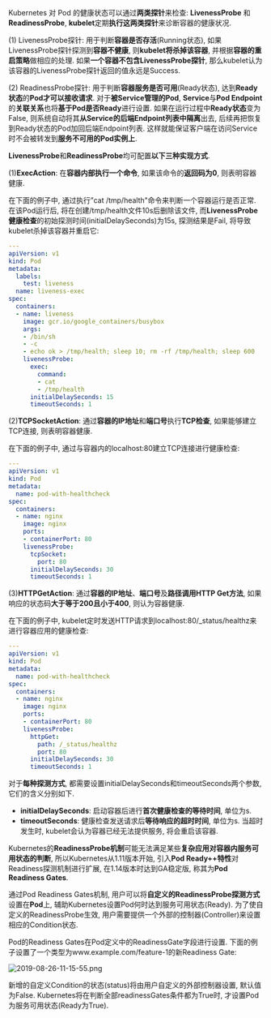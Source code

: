 
<!-- @import "[TOC]" {cmd="toc" depthFrom=1 depthTo=6 orderedList=false} -->

<!-- code_chunk_output -->



<!-- /code_chunk_output -->

Kubernetes 对 Pod 的健康状态可以通过**两类探针**来检查: **LivenessProbe** 和**ReadinessProbe**, **kubelet**定期**执行这两类探针**来诊断容器的健康状况. 

(1) LivenessProbe探针: 用于判断**容器是否存活**(Running状态), 如果LivenessProbe探针探测到**容器不健康**, 则**kubelet将杀掉该容器**, 并根据**容器的重启策略**做相应的处理. 如果**一个容器不包含LivenessProbe探针**, 那么kubelet认为该容器的LivenessProbe探针返回的值永远是Success. 

(2) ReadinessProbe探针: 用于判断**容器服务是否可用**(Ready状态), 达到**Ready状态**的**Pod才可以接收请求**. 对于**被Service管理的Pod**, **Service**与**Pod Endpoint**的**关联关系**也将**基于Pod是否Ready**进行设置. 如果在运行过程中**Ready状态**变为False, 则系统自动将其**从Service的后端Endpoint列表中隔离**出去, 后续再把恢复到Ready状态的Pod加回后端Endpoint列表. 这样就能保证客户端在访问Service时不会被转发到**服务不可用的Pod实例上**. 

**LivenessProbe**和**ReadinessProbe**均可配置**以下三种实现方式**. 

(1)**ExecAction**: 在**容器内部执行一个命令**, 如果该命令的**返回码为0**, 则表明容器健康. 


在下面的例子中, 通过执行”cat /tmp/health"命令来判断一个容器运行是否正常. 在该Pod运行后, 将在创建/tmp/health文件10s后删除该文件, 而**LivenessProbe健康检查**的初始探测时间(initialDelaySeconds)为15s, 探测结果是Fail, 将导致kubelet杀掉该容器并重启它: 

```yaml
---
apiVersion: v1
kind: Pod
metadata:
  labels:
    test: liveness
  name: liveness-exec
spec:
  containers:
  - name: liveness
    image: gcr.io/google_containers/busybox
    args:
    - /bin/sh
    - -c
    - echo ok > /tmp/health; sleep 10; rm -rf /tmp/health; sleep 600
    livenessProbe:
      exec:
        command:
        - cat
        - /tmp/health
      initialDelaySeconds: 15
      timeoutSeconds: 1
```

(2)**TCPSocketAction**: 通过**容器的IP地址**和**端口号**执行**TCP检查**, 如果能够建立TCP连接, 则表明容器健康. 

在下面的例子中, 通过与容器内的localhost:80建立TCP连接进行健康检查: 

```yaml
---
apiVersion: v1
kind: Pod
metadata:
  name: pod-with-healthcheck
spec:
  containers:
  - name: nginx
    image: nginx
    ports:
    - containerPort: 80
    livenessProbe:
      tcpSocket:
        port: 80
      initialDelaySeconds: 30
      timeoutSeconds: 1
```

(3)**HTTPGetAction**: 通过**容器的IP地址**、**端口号**及**路径调用HTTP Get方法**, 如果响应的状态码**大于等于200且小于400**, 则认为容器健康. 

在下面的例子中, kubelet定时发送HTTP请求到localhost:80/\_status/healthz来进行容器应用的健康检查: 

```yaml
---
apiVersion: v1
kind: Pod
metadata:
  name: pod-with-healthcheck
spec:
  containers:
  - name: nginx
    image: nginx
    ports:
    - containerPort: 80
    livenessProbe:
      httpGet:
        path: /_status/healthz
        port: 80
      initialDelaySeconds: 30
      timeoutSeconds: 1
```

对于**每种探测方式**, 都需要设置initialDelaySeconds和timeoutSeconds两个参数, 它们的含义分别如下. 

- **initialDelaySeconds**: 启动容器后进行**首次健康检查的等待时间**, 单位为s. 
- **timeoutSeconds**: 健康检查发送请求后**等待响应的超时时间**, 单位为s. 当超时发生时, kubelet会认为容器已经无法提供服务, 将会重启该容器. 

Kubernetes的**ReadinessProbe机制**可能无法满足某些**复杂应用对容器内服务可用状态的判断**, 所以Kubernetes从1.11版本开始, 引入**Pod Ready\+\+特性**对Readiness探测机制进行扩展, 在1.14版本时达到GA稳定版, 称其为**Pod Readiness Gates**. 

通过Pod Readiness Gates机制, 用户可以将**自定义的ReadinessProbe探测方式**设置在**Pod**上, 辅助Kubernetes设置Pod何时达到服务可用状态(Ready). 为了使自定义的ReadinessProbe生效, 用户需要提供一个外部的控制器(Controller)来设置相应的Condition状态. 

Pod的Readiness Gates在Pod定义中的ReadinessGate字段进行设置. 下面的例子设置了一个类型为www.example.com/feature\-1的新Readiness Gate: 

![2019-08-26-11-15-55.png](./images/2019-08-26-11-15-55.png)

新增的自定义Condition的状态(status)将由用户自定义的外部控制器设置, 默认值为False. Kubernetes将在判断全部readinessGates条件都为True时, 才设置Pod为服务可用状态(Ready为True). 